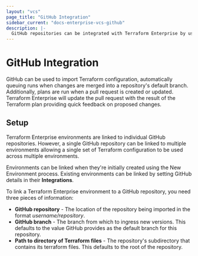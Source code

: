```yaml
---
layout: "vcs"
page_title: "GitHub Integration"
sidebar_current: "docs-enterprise-vcs-github"
description: |-
  GitHub repositories can be integrated with Terraform Enterprise by using push command.
---
```


# GitHub Integration

GitHub can be used to import Terraform configuration, automatically queuing
runs when changes are merged into a repository's default branch. Additionally,
plans are run when a pull request is created or updated. Terraform Enterprise will update the
pull request with the result of the Terraform plan providing quick feedback on
proposed changes.

## Setup

Terraform Enterprise environments are linked to individual GitHub repositories. However, a
single GitHub repository can be linked to multiple environments allowing
a single set of Terraform configuration to be used across multiple environments.

Environments can be linked when they're initially created using the New Environment process.
Existing environments can be linked by setting GitHub details in their
**Integrations**.

To link a Terraform Enterprise environment to a GitHub repository, you need three pieces of
information:

- **GitHub repository** - The location of the repository being imported in the
format _username/repository_.
- **GitHub branch** - The branch from which to ingress new versions. This
defaults to the value GitHub provides as the default branch for this repository.
- **Path to directory of Terraform files** - The repository's subdirectory that
contains its terraform files. This defaults to the root of the repository.
